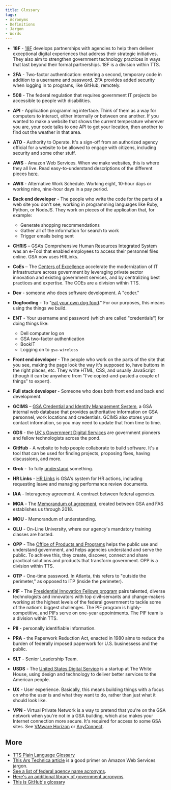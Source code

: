 ```yaml
---
title: Glossary
tags:
- Acronyms
- Definitions
- Jargon
- Words
---
```


* **18F** - [18F](https://18f.gsa.gov/) develops partnerships with agencies to help them deliver exceptional digital experiences that address their strategic initiatives. They also aim to strengthen government technology practices in ways that last beyond their formal partnerships. 18F is a division within TTS.

* **2FA** - Two-factor authentication: entering a second, temporary code in addition to a username and password. 2FA provides added security when logging in to programs, like GitHub, remotely.

* **508** - The federal regulation that requires government IT projects be accessible to people with disabilities.

* **API** - Application programming interface. Think of them as a way for computers to interact, either internally or between one another. If you wanted to make a website that shows the current temperature wherever you are, your code talks to one API to get your location, then another to find out the weather in that area.

* **ATO** - Authority to Operate. It's a sign-off from an authorized agency official for a website to be allowed to engage with citizens, including security and some other stuff.

* **AWS** - Amazon Web Services. When we make websites, this is where they all live. Read easy-to-understand descriptions of the different pieces [here](https://www.expeditedssl.com/aws-in-plain-english).

* **AWS** - Alternative Work Schedule. Working eight, 10-hour days or working nine, nine-hour days in a pay period.

* **Back end developer** - The people who write the code for the parts of a web site you don't see, working in programming languages like Ruby, Python, or NodeJS. They work on pieces of the application that, for example:
    * Generate shopping recommendations
    * Gather all of the information for search to work
    * Trigger emails being sent


* **CHRIS** – GSA’s Comprehensive Human Resources Integrated System was an e-Tool that enabled employees to access their personnel files online. GSA now uses HRLinks.

* **CoEs** – The [Centers of Excellence](https://coe.gsa.gov/) accelerate the modernization of IT infrastructure across government by leveraging private sector innovation and existing government services, and by centralizing best practices and expertise. The COEs are a division within TTS.

* **Dev** - someone who does software development. A "coder."

* **Dogfooding** - To "[eat your own dog food](https://en.wikipedia.org/wiki/Eating_your_own_dog_food)." For our purposes, this means using the things we build.

* **ENT** - Your username and password (which are called "credentials") for doing things like:
    * Dell computer log on
    * GSA two-factor authentication
    * BookIT
    * Logging on to `gsa-wireless`

* **Front end developer** - The people who work on the parts of the site that you see, making the page look the way it's supposed to, have buttons in the right places, etc. They write HTML, CSS, and usually JavaScript (though it can be anywhere from "I've copied-and-pasted a couple of things" to expert).

* **Full stack developer** - Someone who does both front end and back end development.

* **GCIMS** – [GSA Credential and Identity Management System](http://gcims.gsa.gov), a GSA internal web database that provides authoritative information on GSA personnel, work locations and credentials. GCIMS also stores your contact information, so you may need to update that from time to time.

* **GDS** - the [UK's Government Digital Services](https://gds.blog.gov.uk/) are government pioneers and fellow technologists across the pond.

* **GitHub** - A website to help people collaborate to build software. It's a tool that can be used for finding projects, proposing fixes, having discussions, and more.

* **Grok** - To fully [understand](http://www.urbandictionary.com/define.php?term=grok) something.

* **HR Links** - [HR Links](https://corporateapps.gsa.gov/hr-links/) is GSA's system for HR actions, including requesting leave and managing performance review documents.

* **IAA** - Interagency agreement. A contract between federal agencies.

* **MOA** - The [Memorandum of agreement](https://docs.google.com/a/gsa.gov/file/d/0B84F26FpUP0lQU5aWkplWDVtS2M/edit), created between GSA and FAS establishes us through 2018.

* **MOU** - Memorandum of understanding.

* **OLU** - On-Line University, where our agency's mandatory training classes are hosted.

* **OPP** - The [Office of Products and Programs](../office-of-products-and-programs/) helps the public use and understand government, and helps agencies understand and serve the public. To achieve this, they create, discover, connect and share practical solutions and products that transform government. OPP is a division within TTS.

* **OTP** - One-time password. In Atlanta, this refers to "outside the perimeter," as opposed to ITP (inside the perimeter).

* **PIF** - The [Presidential Innovation Fellows program](https://presidentialinnovationfellows.gov/) pairs talented, diverse technologists and innovators with top civil-servants and change-makers working at the highest levels of the federal government to tackle some of the nation’s biggest challenges. The PIF program is highly-competitive, and PIFs serve on one-year appointments. The PIF team is a division within TTS.

* **PII** - personally identifiable information.

* **PRA** - the Paperwork Reduction Act, enacted in 1980 aims to reduce the burden of federally imposed paperwork for U.S. businessess and the public.

* **SLT** - Senior Leadership Team. 

* **USDS** - The [United States Digital Service](https://www.usds.gov/) is a startup at The White House, using design and technology to deliver better services to the American people.

* **UX** - User experience. Basically, this means building things with a focus on who the user is and what they want to do, rather than just what it should look like.

* **VPN** - Virtual Private Network is a way to pretend that you're on the GSA network when you're not in a GSA building, which also makes your Internet connection more secure. It's required for access to some GSA sites. See [VMware Horizon](../vmware-horizon/) or [AnyConnect](../anyconnect/).

## More

* [TTS Plain Language Glossary](https://docs.google.com/document/d/1vGleN0yTwibTp8ClXcGGiKVxgM8dTewG_IFeErxU-3Y/edit#)
* [This Ars Technica article](http://arstechnica.com/uncategorized/2012/03/cracking-the-cloud-an-amazon-web-services-primer/) is a good primer on Amazon Web Services jargon.
* [See a list of federal agency name acronyms](http://api.data.gov/docs/regulations/federalagencies/).
* [Here's an additional library of government acronyms](https://github.com/unitedstates/acronym).
* [This is GitHub's glossary](https://help.github.com/articles/github-glossary/)
